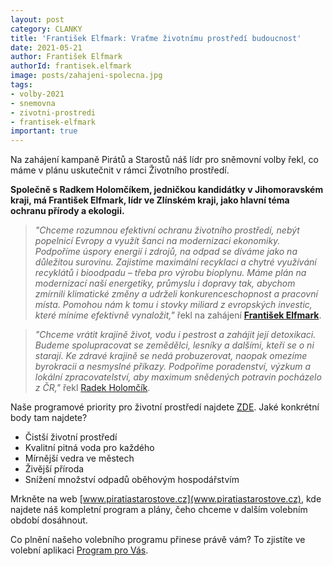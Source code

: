 ```yaml
---
layout: post
category: CLANKY
title: 'František Elfmark: Vraťme životnímu prostředí budoucnost'
date: 2021-05-21
author: František Elfmark
authorId: frantisek.elfmark
image: posts/zahajeni-spolecna.jpg
tags: 
- volby-2021
- snemovna
- zivotni-prostredi
- frantisek-elfmark
important: true
---
```


Na zahájení kampaně Pirátů a Starostů náš lídr pro sněmovní volby řekl, co máme v plánu uskutečnit v rámci Životního prostředí.

**Společně s Radkem Holomčíkem, jedničkou kandidátky v Jihomoravském kraji, má František Elfmark, lídr ve Zlínském kraji, jako hlavní téma ochranu přírody a ekologii.** 

> *"Chceme rozumnou efektivní ochranu životního prostředí, nebýt popelnicí Evropy a využít šanci na modernizaci ekonomiky. Podpoříme úspory energií i zdrojů, na odpad se díváme jako na důležitou surovinu. Zajistíme maximální recyklaci a chytré využívání recyklátů i bioodpadu – třeba pro výrobu bioplynu. Máme plán na modernizací naší energetiky, průmyslu i dopravy tak, abychom zmírnili klimatické změny a udrželi konkurenceschopnost a pracovní místa. Pomohou nám k tomu i stovky miliard z evropských investic, které míníme efektivně vynaložit,"* řekl na zahájení **[František Elfmark](https://zlinsky.pirati.cz/lide/frantisek-elfmark/)**.

> *"Chceme vrátit krajině život, vodu i pestrost a zahájit její detoxikaci. Budeme spolupracovat se zemědělci, lesníky a dalšími, kteří se o ni starají. Ke zdravé krajině se nedá probuzerovat, naopak omezíme byrokracii a nesmyslné příkazy. Podpoříme poradenství, výzkum a lokální zpracovatelství, aby maximum snědených potravin pocházelo z ČR,"* řekl [Radek Holomčík](https://jihomoravsky.pirati.cz/lide/radek-holomcik/).
> 

Naše programové priority pro životní prostředí najdete [ZDE](https://www.piratiastarostove.cz/program/resort/zivotni-prostredi/). Jaké konkrétní body tam najdete?
* Čistší životní prostředí
* Kvalitní pitná voda pro každého
* Mírnější vedra ve městech
* Živější příroda
* Snížení množství odpadů oběhovým hospodářstvím

Mrkněte na web [www.piratiastarostove.cz](www.piratiastarostove.cz), kde najdete náš kompletní program a plány, čeho chceme v dalším volebním období dosáhnout.

Co plnění našeho volebního programu přinese právě vám? To zjistíte ve volební aplikaci [Program pro Vás](https://www.piratiastarostove.cz/program-pro-vas).
